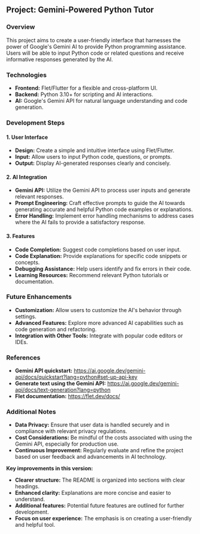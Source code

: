 ## Project: Gemini-Powered Python Tutor

### Overview

This project aims to create a user-friendly interface that harnesses the power of Google's Gemini AI to provide Python programming assistance. Users will be able to input Python code or related questions and receive informative responses generated by the AI.

### Technologies

- **Frontend:** Flet/Flutter for a flexible and cross-platform UI.
- **Backend:** Python 3.10+ for scripting and AI interactions.
- **AI:** Google's Gemini API for natural language understanding and code generation.

### Development Steps

#### 1. User Interface

- **Design:** Create a simple and intuitive interface using Flet/Flutter.
- **Input:** Allow users to input Python code, questions, or prompts.
- **Output:** Display AI-generated responses clearly and concisely.

#### 2. AI Integration

- **Gemini API:** Utilize the Gemini API to process user inputs and generate relevant responses.
- **Prompt Engineering:** Craft effective prompts to guide the AI towards generating accurate and helpful Python code examples or explanations.
- **Error Handling:** Implement error handling mechanisms to address cases where the AI fails to provide a satisfactory response.

#### 3. Features

- **Code Completion:** Suggest code completions based on user input.
- **Code Explanation:** Provide explanations for specific code snippets or concepts.
- **Debugging Assistance:** Help users identify and fix errors in their code.
- **Learning Resources:** Recommend relevant Python tutorials or documentation.

### Future Enhancements

- **Customization:** Allow users to customize the AI's behavior through settings.
- **Advanced Features:** Explore more advanced AI capabilities such as code generation and refactoring.
- **Integration with Other Tools:** Integrate with popular code editors or IDEs.

### References

- **Gemini API quickstart:** https://ai.google.dev/gemini-api/docs/quickstart?lang=python#set-up-api-key
- **Generate text using the Gemini API:** https://ai.google.dev/gemini-api/docs/text-generation?lang=python
- **Flet documentation:** https://flet.dev/docs/

### Additional Notes

- **Data Privacy:** Ensure that user data is handled securely and in compliance with relevant privacy regulations.
- **Cost Considerations:** Be mindful of the costs associated with using the Gemini API, especially for production use.
- **Continuous Improvement:** Regularly evaluate and refine the project based on user feedback and advancements in AI technology.

**Key improvements in this version:**

- **Clearer structure:** The README is organized into sections with clear headings.
- **Enhanced clarity:** Explanations are more concise and easier to understand.
- **Additional features:** Potential future features are outlined for further development.
- **Focus on user experience:** The emphasis is on creating a user-friendly and helpful tool.
